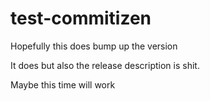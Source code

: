# test-commitizen

Hopefully this does bump up the version

It does but also the release description is shit.

Maybe this time will work
